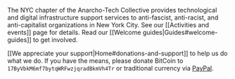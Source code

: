 The NYC chapter of the Anarcho-Tech Collective provides technological and digital infrastructure support services to anti-fascist, anti-racist, and anti-capitalist organizations in New York City. See our [[Activities and events]] page for details. Read our [[Welcome guides|Guides#welcome-guides]] to get involved.

[[We appreciate your support|Home#donations-and-support]] to help us do what we do. If you have the means, please donate BitCoin to `17ByVbkM6mf7bytqWRFwzjqradBkmVh4Tr` or traditional currency via [PayPal](https://www.paypal.me/AnarchoTechNYC/25).